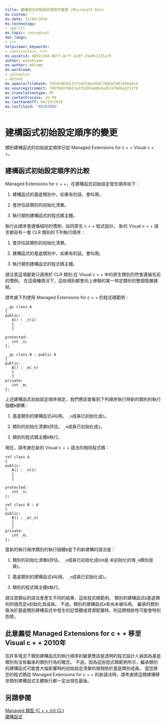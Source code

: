 ```yaml
---
title: 建構函式初始設定順序的變更 |Microsoft Docs
ms.custom: ''
ms.date: 11/04/2016
ms.technology:
- cpp-cli
ms.topic: conceptual
dev_langs:
- C++
helpviewer_keywords:
- constructors, C++
ms.assetid: 8892c38d-6bf7-4cf7-ac8f-15e052135a79
author: mikeblome
ms.author: mblome
ms.workload:
- cplusplus
- dotnet
ms.openlocfilehash: fd54e9810131f3ddfabe458c70ddef081568a9cd
ms.sourcegitcommit: 799f9b976623a375203ad8b2ad5147bd6a2212f0
ms.translationtype: MT
ms.contentlocale: zh-TW
ms.lasthandoff: 09/19/2018
ms.locfileid: "46397685"
---
```

# <a name="changes-in-constructor-initialization-order"></a>建構函式初始設定順序的變更

類別建構函式的初始設定順序已從 Managed Extensions for c + + Visual c + +。

## <a name="comparison-of-constructor-initialization-order"></a>建構函式初始設定順序的比較

Managed Extensions for c + +，在建構函式初始設定發生順序如下：

1. 建構函式的基底類別中，如果有的話，會叫用。

1. 會評估該類別的初始化清單。

1. 執行類別建構函式的程式碼主體。

執行此順序會遵循相同的慣例，如同原生 c + + 程式設計。 新的 Visual c + + 語言都自有一套 CLR 類別的下列執行順序：

1. 會評估該類別的初始化清單。

1. 建構函式的基底類別中，如果有的話，會叫用。

1. 執行類別建構函式的程式碼主體。

請注意這項變更只適用於 CLR 類別;在 Visual c + + 中的原生類別仍然會遵循先前的慣例。 在這兩種情況下，這些規則都會向上串聯的某一特定類別的整個階層鏈結。

請考慮下列使用 Managed Extensions for c + + 的程式碼範例：

```
__gc class A
{
public:
   A() : _n(1)
   {
   }

protected:
   int _n;
};

__gc class B : public A
{
public:
   B() : _m(_n)
   {
   }
private:
   int _m;
};
```

上述建構函式初始設定順序規定，我們應該會看到下列順序執行時新的類別的執行個體`B`建構：

1. 基底類別的建構函式`A`叫用。 `_n`成員已初始化成`1`。

1. 類別的初始化清單`B`評估。 `_m`成員已初始化成`1`。

1. 類別的程式碼主體`B`執行。

現在，請考慮在新的 Visual c + + 語法的相同程式碼：

```
ref class A
{
public:
   A() : _n(1)
   {
   }

protected:
   int _n;
};

ref class B : A
{
public:
   B() : _m(_n)
   {
   }
private:
   int _m;
};
```

當新的執行順序類別的執行個體`B`底下的新建構的語法是：

1. 類別的初始化清單`B`評估。 `_m`成員已初始化成`0`(`0`是 未初始化的值`_m`類別成員)。

1. 基底類別的建構函式`A`叫用。 `_n`成員已初始化成`1`。

1. 類別的程式碼主體`B`執行。

請注意類似的語法會產生不同的結果，這些程式碼範例。 類別的建構函式`B`基底類別的值而定`A`初始化其成員。 不過，類別的建構函式`A`有尚未被叫用。 繼承的類別取決於基底類別建構函式中發生的記憶體或資源配置時，則這類相依性可能會特別危險。

## <a name="what-this-means-going-from-managed-extensions-for-c-to-visual-c-2010"></a>此意義從 Managed Extensions for c + + 移至 Visual c + + 2010年

在許多情況下類別建構函式的執行順序的變更應該是透明的程式設計人員因為基底類別有沒有繼承的類別行為的概念。 不過，因為這些程式碼範例所示，繼承類別的建構函式可能會大幅影響時的初始設定清單的值相依於基底類別成員。 當您將您的程式碼從 Managed Extensions for c + + 的新語法時，請考慮將這類建構移至類別建構函式主體執行都一定出現在最後。

## <a name="see-also"></a>另請參閱

[Managed 類型 (C + + /cli CL)](../dotnet/managed-types-cpp-cl.md)<br/>
[建構函式](../cpp/constructors-cpp.md)
